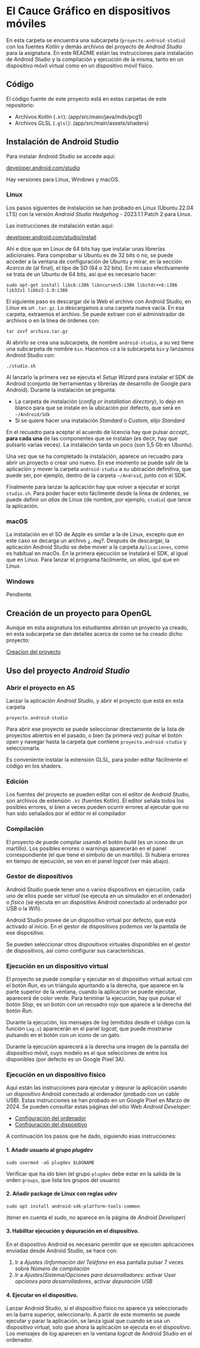 # El Cauce Gráfico en dispositivos móviles 

En esta carpeta se encuentra una subcarpeta (`proyecto.android-studio`) con los fuentes _Kotlin_ y demás archivos del proyecto de _Android Studio_ para la asignatura. En este README están las instrucciones para instalación de Android Studio y la compilación y ejecución de la misma, tanto en un dispositivo móvil virtual como en un dispositivo móvil físico.

## Código 

El código fuente de este proyecto está en estas carpetas de este repositorio:

   - Archivos Kotlin (`.kt`): (app/src/main/java/mds/pcg1)
   - Archivos GLSL (`.glsl`): (app/src/main/assets/shaders)

## Instalación de Android Studio 


Para instalar Android Studio se accede aquí: 

 
 [developer.android.com/studio](https://developer.android.com/studio)
 
 Hay versiones para Linux, Windows y macOS.

### Linux

 Los pasos siguientes de instalación se han probado en Linux (Ubuntu 22.04 LTS) con la versión <i>Android Studio Hedgehog</i> - 2023.1.1 Patch 2 para Linux.


Las instrucciones de instalación están aquí:

[developer.android.com/studio/install](https://developer.android.com/studio/install)

Ahí e dice que en Linux de 64 bits hay que instalar unas librerías adicionales. Para comprobar si Ubuntu es de 32 bits o no, se puede acceder a la ventana de configuración de Ubuntu y mirar, en la sección _Acerca de_ (al final), el tipo de SO (64 o 32 bits). En mi caso efectivamente se trata de un Ubuntu de 64 bits, así que es necesario hacer:

``` 
sudo apt-get install libc6:i386 libncurses5:i386 libstdc++6:i386 lib32z1 libbz2-1.0:i386
``` 

El siguiente paso es descargar de la Web el archivo con Android Studio, en Linux es un `.tar.gz`. Lo descargamos a una carpeta nueva vacía. En esa carpeta, extraemos el archivo. Se puede extraer con el administrador de archivos o en la línea de órdenes con:

```
tar zxvf archivo.tar.gz
```

Al abrirlo se crea una subcarpeta, de nombre `android-studio`, a su vez tiene una subcarpeta de nombre `bin`. Hacemos `cd` a la subcarpeta `bin` y lanzamos Android Studio con:

```
./studio.sh
```

Al lanzarlo la primera vez se ejecuta el _Setup Wizard_ para instalar el SDK de Android (conjunto de herramientas y librerías de desarrollo de Google para Android). Durante la instalación se pregunta:

  -  La carpeta de instalación (<i>config or installation directory</i>), lo dejo en blanco para que se instale en la ubicación por defecto, que será 
  en `~/Android/Sdk` 
  - Si se quiere hacer una instalación  _Standard_ o _Custom_, elijo _Standard_ 

En el recuadro para aceptar el acuerdo de licencia hay que pulsar _accept__ **para cada una**  de las componentes que se instalan (es decir, hay que pulsarlo varias veces). La instalación tarda un poco (son 5,5 Gb en Ubuntu).

Una vez que se ha completado la instalación, aparece un recuadro para abrir un proyecto o crear uno nuevo. En ese momento se puede salir de la aplicación y mover la carpeta `android-studio` a su ubicación definitiva, que puede ser, por ejemplo, dentro de la carpeta `~/Android`, junto con el SDK. 

Finalmente para lanzar la aplicación hay que volver a ejecutar el script `studio.sh`. Para poder hacer esto fácilmente desde la línea de órdenes, se puede definir un _alias_ de Linux (de nombre, por ejemplo, `studio`) que lance la aplicación.

### macOS

La instalación en el SO de Apple es similar a la de Linux, excepto que en este caso se decarga un archivo ¿`.dmg`?. Después de descargar, la aplicación Android Studio se debe mover a la carpeta `Aplicaciones`, como es habitual en macOs. En la primera ejecución se instalará el SDK, al igual que en Linux. Para lanzar el programa fácilmente, un _alias_, igul que en Linux.

### Windows 

Pendiente.

## Creación de un proyecto para OpenGL 

Aunque en esta asignatura los estudiantes abrirán un proyecto ya creado, en esta subcarpeta se dan detalles acerca de como se ha creado dicho proyecto: 

[Creacion del proyecto](README-crea.md)

## Uso del proyecto _Android Studio_


### Abrir el proyecto en AS 


Lanzar la aplicación _Android Studio_, y abrir el proyecto que está en esta carpeta 

``` 
proyecto.android-studio
``` 

Para abrir ese proyecto se puede seleccionar directamente de la lista de proyectos abiertos en el pasado, o bien (la primera vez) pulsar el botón _open_ y navegar hasta la carpeta que contiene `proyecto.android-studio` y seleccionarla.

Es conveniente instalar la extensión GLSL, para poder editar fácilmente el código en los shaders.

### Edición

Los fuentes del proyecto se pueden editar con el editor de Android Studio, son archivos de extensión `.kt` (fuentes Kotlin). El editor señala todos los posibles errores, si bien a veces pueden ocurrir errores al ejecutar que no han sido señalados por el editor ni el compilador

### Compilación 

El proyecto de puede compilar usando el botón _build_ (es un icono de un martillo). Los posibles errores o warnings aparecerán en el panel correspondiente (el que tiene el símbolo de un martillo). Si hubiera errores en tiempo de ejecución, se ven en el panel _logcat_ (ver más abajo).


### Gestor de dispositivos 

Android Studio puede tener uno o varios dispositivos en ejecución, cada uno de ellos puede ser _virtual_ (se ejecuta en un simulador en el ordenador) o _físico_ (se ejecuta en un dispositivo Android conectado al ordenador por USB o la Wifi). 

Android Studio provee de un dispositivo virtual por defecto, que está activado al inicio. En el gestor de dispositivos podemos ver la pantalla de ese dispositivo.

Se pueden seleccionar otros dispositivos virtuales disponibles en el gestor de dispositivos, así como configurar sus características.

### Ejecución en un dispositivo virtual

El proyecto se puede compilar y ejecutar en el dispositivo virtual actual con el botón _Run_, es un triángulo apuntando a la derecha, que aparece en la parte superior de la ventana, cuando la aplicación se puede ejecutar, aparecerá de color verde. Para terminar la ejecución, hay que pulsar el botón _Stop_, es un botón con un recuadro rojo que aparece a la derecha del botón _Run_. 

Durante la ejecución, los mensajes de _log_ (emitidos desde el código con la función `Log.v`) aparecerán en el panel _logcat_, que puede mostrarse pulsando en el botón con un icono de un gato. 

Durante la ejecución aparecerá a la derecha una imagen de la pantalla del dispositivo móvil, cuyo modelo es el que selecciones de entre los disponibles (por defecto es un Google Pixel 3A).

### Ejecución en un dispositivo físico

Aquí están las instrucciones para ejecutar y depurar la aplicación usando un dispositivo Android conectado al ordenador (probado con un cable USB).
Estas instrucciones se han probado en un Google Pixel en Marzo de 2024. Se pueden consultar estas páginas del sitio Web _Android Developer_: 

  - [Configuración del ordenador](https://developer.android.com/studio/run/device)
  - [Configuración del dispositivo](https://developer.android.com/codelabs/basic-android-kotlin-compose-connect-device)


A continuación los pasos que he dado, siguiendo esas instrucciones:

#### 1. Añadir usuario al grupo _plugdev_ 

```
sudo usermod -aG plugdev $LOGNAME
``` 

Verificar que ha ido bien (el grupo `plugdev` debe estar en la salida de la orden `groups`, que lista los grupos del usuario)

#### 2. Añadir package de Linux con reglas _udev_

```
sudo apt install android-sdk-platform-tools-common
```

(tener en cuenta el _sudo_, no aparece en la página de _Android Developer_)

#### 3. Habilitar ejecución y depuración en el dispositivo. 

En el dispositivo Android es necesario permitir que se ejecuten aplicaciones enviadas desde Android Studio, se hace con:

  1. Ir a _Ajustes_ /_Información del Teléfono_  en esa pantalla pulsar 7 veces sobre _Número de compilación_
  2. Ir a  _Ajustes_/_Sistema_/_Opciones para desarrolladores_:  activar _Usar opciones para desarrolladores_, activar _depuración USB_


#### 4. Ejecutar en el dispositivo.

Lanzar Android Studio, si el dispositivo físico no aparece ya seleccionado en la barra superior, seleccionarlo. 
A partir de este momento se puede ejecutar y parar la aplicación, se lanza igual que cuando se usa un dispositivo virtual, solo que ahora la aplicación se ejecuta en el dispositivo. Los mensajes de _log_ aparecen en la ventana _logcat_ de Android Studio en el ordenador.














